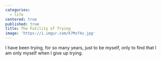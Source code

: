 ```yaml
---
categories:
  - life
centered: true
published: true
title: The Futility of Trying
image: 'https://i.imgur.com/k7Msf4z.jpg'
---
```

I have been trying,
for so many years,
just to be myself,
only to find
that I am only myself
when I give up trying.